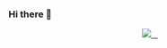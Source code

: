 ### Hi there 👋

<!--
**ascyrax/ascyrax** is a ✨ _special_ ✨ repository because its `README.md` (this file) appears on your GitHub profile.

Here are some ideas to get you started:

- 🔭 I’m currently working on ...
- 🌱 I’m currently learning ...
- 👯 I’m looking to collaborate on ...
- 🤔 I’m looking for help with ...
- 💬 Ask me about ...
- 📫 How to reach me: ...
- 😄 Pronouns: ...
- ⚡ Fun fact: ...
-->
<p align="center">
  <a href="https://twitter.com/ascyrax">
    <img src="https://img.shields.io/twitter/follow/ascyrax?label=Twitter&logo=twitter&style=for-the-badge&color=blue" />
  </a>
  <a href="https://codeforces.com/profile/darklord."> 
    <img src="" />
  </a>
  <a href="https://www.codechef.com/users/darklord99"> 
    <img src="" />
  </a>
    <a href="https://atcoder.jp/users/ascyrax"> 
    <img src="" />
  </a>
</p>
